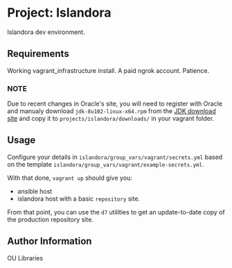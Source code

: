 Project: Islandora
=========

Islandora dev environment. 

Requirements
------------

Working vagrant_infrastructure install. A paid ngrok account.  Patience.

### NOTE
Due to recent changes in Oracle's site, you will need to register with Oracle and manualy download `jdk-8u102-linux-x64.rpm` from the [JDK download site](http://www.oracle.com/technetwork/java/javase/downloads/java-archive-javase8-2177648.html) and copy it to `projects/islandora/downloads/` in your vagrant folder.  

Usage
-----

Configure your details in `islandora/group_vars/vagrant/secrets.yml` based on the template `islandora/group_vars/vagrant/example-secrets.yml`.

With that done, `vagrant up` should give you:

* ansible host
* islandora host with a basic `repository` site. 

From that point, you can use the `d7` utilities to get an update-to-date copy of the production repository site.  

Author Information
------------------

OU Libraries 
